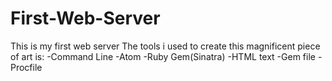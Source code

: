 # First-Web-Server
This is my first web server
The tools i used to create this magnificent piece of art is:
-Command Line
-Atom
-Ruby Gem(Sinatra)
-HTML text
-Gem file
-Procfile
